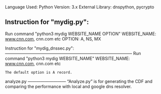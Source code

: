 Language Used:      Python
Version:            3.x
External Library:   dnspython, pycrypto

Instruction for "mydig.py":
---------------------------
Run command "python3 mydig WEBSITE_NAME OPTION"
    WEBSITE_NAME:   www.cnn.com, cnn.com etc
    OPTION:         A, NS, MX

Instruction for "mydig_dnssec.py":
——————————————————————————————
Run command "python3 mydig WEBSITE_NAME"
    WEBSITE_NAME:   www.cnn.com, cnn.com etc

    The default option is A record.

analyze.py
—————————
“Analyze.py” is for generating the CDF and comparing the performance with local and google dns resolver.